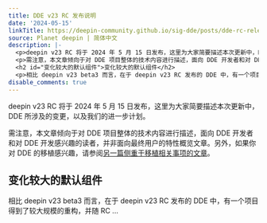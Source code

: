 ```yaml
---
title: DDE v23 RC 发布说明
date: '2024-05-15'
linkTitle: https://deepin-community.github.io/sig-dde/posts/dde-rc-release-note/?utm_source=atom_feed
source: Planet deepin | 简体中文
description: |-
  <p>deepin v23 RC 将于 2024 年 5 月 15 日发布，这里为大家简要描述本次更新中，DDE 所涉及的变更，以及我们的进一步计划。</p>
  <p>需注意，本文章倾向于对 DDE 项目整体的技术内容进行描述，面向 DDE 开发者和对 DDE 开发感兴趣的读者，并非面向最终用户的特性概览文章。另外，如果你对 DDE 的移植感兴趣，请参阅<a href="https://deepin-community.github.io/sig-dde-porting/posts/dde-v23rc-porting-guide/">另一篇侧重于移植相关事项的文章</a>。</p>
  <h2 id="变化较大的默认组件">变化较大的默认组件</h2>
  <p>相比 deepin v23 beta3 而言，在于 deepin v23 RC 发布的 DDE 中，有一个项目得到了较大规模的重构，并随 RC ...
disable_comments: true
---
```

<p>deepin v23 RC 将于 2024 年 5 月 15 日发布，这里为大家简要描述本次更新中，DDE 所涉及的变更，以及我们的进一步计划。</p>
<p>需注意，本文章倾向于对 DDE 项目整体的技术内容进行描述，面向 DDE 开发者和对 DDE 开发感兴趣的读者，并非面向最终用户的特性概览文章。另外，如果你对 DDE 的移植感兴趣，请参阅<a href="https://deepin-community.github.io/sig-dde-porting/posts/dde-v23rc-porting-guide/">另一篇侧重于移植相关事项的文章</a>。</p>
<h2 id="变化较大的默认组件">变化较大的默认组件</h2>
<p>相比 deepin v23 beta3 而言，在于 deepin v23 RC 发布的 DDE 中，有一个项目得到了较大规模的重构，并随 RC ...